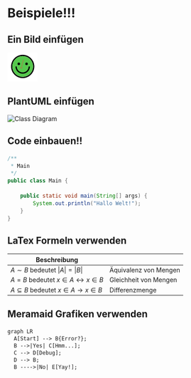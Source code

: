 #  Beispiele!!!

## Ein Bild einfügen

![bild](./images/img.png)

## PlantUML einfügen

![Class Diagram](http://www.plantuml.com/plantuml/proxy?src=https://raw.githubusercontent.com/jtuttas/moodle_gitlab/master/docs/Instance.puml)

## Code einbauen!!

```java
/**
 * Main
 */
public class Main {

    public static void main(String[] args) {
        System.out.println("Hallo Welt!");
    }
}
```

## LaTex Formeln verwenden


|Beschreibung| |
------ | -----
$A \sim B$   bedeutet $\vert  A \vert =  \vert  B \vert$ | Äquivalenz von Mengen
$A = B$   bedeutet $x \in A \leftrightarrow x \in B$ | Gleichheit von Mengen
$A \subseteq B$   bedeutet $x \in A \rightarrow x \in B$ | Differenzmenge

## Meramaid Grafiken verwenden

``` mermaid
graph LR
  A[Start] --> B{Error?};
  B -->|Yes| C[Hmm...];
  C --> D[Debug];
  D --> B;
  B ---->|No| E[Yay!];
```
